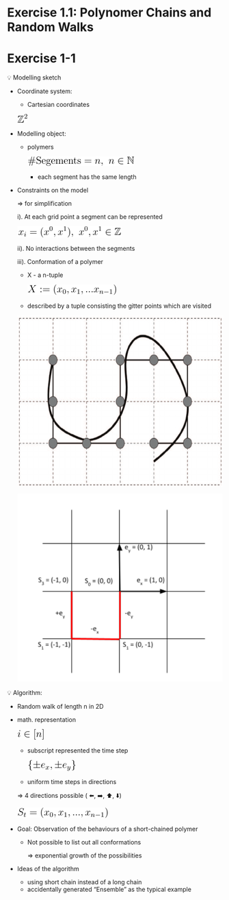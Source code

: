 # Exercise 1.1: Polynomer Chains and Random Walks

# Exercise 1-1

<aside>
💡 Modelling sketch

- Coordinate system:
    - Cartesian coordinates

    ![equation (1).png](assets/Z2.png)

- Modelling object:
    - polymers

        ![equation (2).png](assets/equation_1.png)

        - each segment has the same length
- Constraints on the model

    ⇒ for simplification

    i). At each grid point a segment can be represented

    ![equation (3).png](assets/equation_2.png)

    ii). No interactions between the segments

    iii). Conformation of a polymer

    - X - a n-tuple

        ![equation (4).png](assets/equation_3.png)

    - described by a tuple consisting the gitter points which are visited
    <img src="assets/RandomWalkDNA.png"  width="595" height="399">

    ![Untitled](assets/RandomWalk2D.png)

</aside>

<aside>
💡 Algorithm:

- Random walk of length n in 2D
- math. representation

    ![equation (5).png](assets/equation_4.png)

    - subscript represented the time step

        ![equation (6).png](assets/equation_5.png)

    - uniform time steps in directions

    ⇒  4 directions possible ( ⬅️, ➡️, ⬆️, ⬇️)

    ![equation (7).png](assets/equation_6.png)


- Goal: Observation of the behaviours of a short-chained polymer
    - Not possible to list out all conformations

        ⇒ exponential growth of the possibilities

- Ideas of the algorithm
    - using short chain instead of a long chain
    - accidentally generated “Ensemble” as the typical example
</aside>
